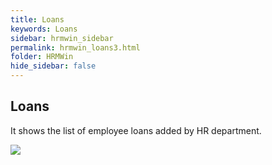 ```yaml
---
title: Loans
keywords: Loans
sidebar: hrmwin_sidebar
permalink: hrmwin_loans3.html
folder: HRMWin   
hide_sidebar: false
---
```


## Loans

It shows the list of employee loans added by HR department.

![](http://docs.risersoft.com/hrmnirvana/ImagesExt/image8_226.jpg)
